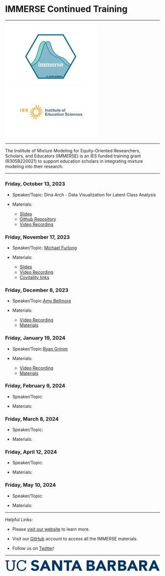 <h1>IMMERSE Continued Training</h1>

------------------------------------------------------------------------

<p align="center">

<img src="images/immerse_hex_small.png" width="300"/> <img src="images/IESNewLogo.jpg" width="300"/>

</p>

------------------------------------------------------------------------

<p align="center">

The Institute of Mixture Modeling for Equity-Oriented Researchers, Scholars, and Educators (IMMERSE) is an IES funded training grant (R305B220021) to support education scholars in integrating mixture modeling into their research.

</p>

------------------------------------------------------------------------

### Friday, October 13, 2023

-   Speaker/Topic: Dina Arch - Data Visualization for Latent Class Analysis

-   Materials:
    -   [Slides](https://docs.google.com/presentation/d/1GOApBJSf5IqgQCqskcJc69hJjUY0UZ_ZYLWkqxFI-5E/edit?usp=sharing)
    -   [Github Repository](https://github.com/immerse-ucsb/continued_training)
    -   [Video Recording](https://drive.google.com/file/d/1c7wRrPNsKYOdG5QAbx4IKq9m6DY4vBq9/view?usp=sharing)

### Friday, November 17, 2023

-   Speaker/Topic: [Michael Furlong](https://education.ucsb.edu/people/dean-emeriti-faculty/michael-furlong)

-   Materials:
     -   [Slides](https://immerse-ucsb.github.io/Karen_Immerse_Graphics.pdf)
     -   [Video Recording](https://drive.google.com/file/d/1TYXMHA0bp0XnVyciozd-BA9exyxBeZhs/view?usp=sharing)
     -   [Covitality links](https://linktr.ee/covitalityucsb?utm_source=linktree_profile_share)   

### Friday, December 8, 2023

-   Speaker/Topic:[Amy Bellmore](https://edpsych.education.wisc.edu/staff/bellmore-amy/)

-   Materials:
     - [Video Recording](https://drive.google.com/file/d/1sIEqzsOCs4yng6GDWNRuRSxyqRdVhdna/view)
     - [Materials](https://drive.google.com/drive/folders/1Zzn2i4-2dA8dLz7MnTgwVC-p-bK4jde9?usp=sharing)

### Friday, January 19, 2024

-   Speaker/Topic:[Ryan Grimm](ryan.grimm@sri.com)

-   Materials:
     - [Video Recording](https://drive.google.com/file/d/1IRFkpjYUmQF7UhAAwWf6FS4osnjCL0Aj/view?usp=sharing )
     - [Materials](https://drive.google.com/drive/folders/1l6QX5wqsReh9SFguT_abk8SYTr-TQlpU?usp=sharing)

### Friday, February 9, 2024

-   Speaker/Topic:

-   Materials:

### Friday, March 8, 2024

-   Speaker/Topic:

-   Materials:

### Friday, April 12, 2024

-   Speaker/Topic:

-   Materials:

### Friday, May 10, 2024

-   Speaker/Topic:

-   Materials:

------------------------------------------------------------------------

Helpful Links:

-   Please [visit our website](https://immerse.education.ucsb.edu/) to learn more.

-   Visit our [GitHub](https://github.com/immerse-ucsb) account to access all the IMMERSE materials.

-   Follow us on [Twitter](https://twitter.com/IMMERSE_UCSB)!

------------------------------------------------------------------------

![](images/UCSB_Navy_mark.png)
